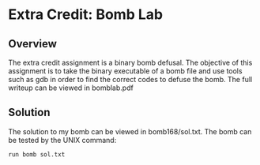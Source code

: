 # Extra Credit: Bomb Lab

## Overview
The extra credit assignment is a binary bomb defusal.  The objective of this assignment is to take the binary executable of a bomb file and use tools such as gdb in order to find the correct codes to defuse the bomb.
The full writeup can be viewed in bomblab.pdf

## Solution
The solution to my bomb can be viewed in bomb168/sol.txt.  The bomb can be tested by the UNIX command:
```
run bomb sol.txt
```
